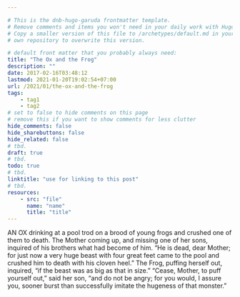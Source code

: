 ```yaml
---

# This is the dnb-hugo-garuda frontmatter template. 
# Remove comments and items you won't need in your daily work with Hugo.
# Copy a smaller version of this file to /archetypes/default.md in your
# own repository to overwrite this version.

# default front matter that you probably always need:
title: "The Ox and the Frog"
description: ""
date: 2017-02-16T03:48:12
lastmod: 2021-01-20T19:02:54+07:00
url: /2021/01/the-ox-and-the-frog
tags:
    - tag1
    - tag2
# set to false to hide comments on this page
# remove this if you want to show comments for less clutter
hide_comments: false
hide_sharebuttons: false
hide_related: false
# tbd.
draft: true
# tbd.
todo: true
# tbd.
linktitle: "use for linking to this post"
# tbd.
resources:
    - src: "file"
      name: "name"
      title: "title"
---
```

AN OX drinking at a pool trod on a brood of young frogs and crushed one of them to death. The Mother coming up, and missing one of her sons, inquired of his brothers what had become of him. “He is dead, dear Mother; for just now a very huge beast with four great feet came to the pool and crushed him to death with his cloven heel.” The Frog, puffing herself out, inquired, “if the beast was as big as that in size.” “Cease, Mother, to puff yourself out,” said her son, “and do not be angry; for you would, I assure you, sooner burst than successfully imitate the hugeness of that monster.”
